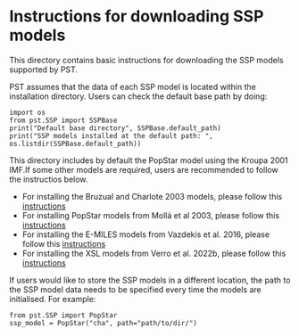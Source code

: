 # Instructions for downloading SSP models

This directory contains basic instructions for downloading the SSP models supported by PST.

PST assumes that the data of each SSP model is located within the installation directory. Users can check the default base path by doing:
```
import os
from pst.SSP import SSPBase
print("Default base directory", SSPBase.default_path)
print("SSP models installed at the default path: ", os.listdir(SSPBase.default_path))
```

This directory includes by default the PopStar model using the Kroupa 2001 IMF.If some other models are required, users are recommended to follow the instructios below.

- For installing the Bruzual and Charlote 2003 models, please follow this [instructions](./bc03/README.md)
- For installing PopStar models from Mollá et al 2003, please follow this [instructions](./popstar/README.md)
- For installing the E-MILES models from Vazdekis et al. 2016, please follow this [instructions](./emiles/README.md)
- For installing the XSL models from Verro et al. 2022b, please follow this [instructions](./xsl/README.md)

If users would like to store the SSP models in a different location, the path to the SSP model data needs to be specified every time the models are initialised. For example:
```
from pst.SSP import PopStar
ssp_model = PopStar("cha", path="path/to/dir/")
```
